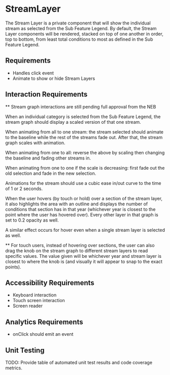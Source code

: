 # StreamLayer

The Stream Layer is a private component that will show the individual stream as selected from the Sub Feature Legend. By default, the Stream Layer components will be rendered, stacked on top of one another in order, top to bottom, from least total conditions to most as defined in the Sub Feature Legend.

## Requirements

* Handles click event
* Animate to show or hide Stream Layers

## Interaction Requirements

** Stream graph interactions are still pending full approval from the NEB

When an individual category is selected from the Sub Feature Legend, the stream graph should display a scaled version of that one stream.

When animating from all to one stream: the stream selected should animate to the baseline while the rest of the streams fade out. After that, the stream graph scales with animation.

When animating from one to all: reverse the above by scaling then changing the baseline and fading other streams in.

When animating from one to one if the scale is decreasing: first fade out the old selection and fade in the new selection.

Animations for the stream should use a cubic ease in/out curve to the time of 1 or 2 seconds.

When the user hovers (by touch or hold) over a section of the stream layer, it also highlights the area with an outline and displays the number of conditions that section has in that year (whichever year is closest to the point where the user has hovered over). Every other layer in that graph is set to 0.2 opacity as well. 

A similar effect occurs for hover even when a single stream layer is selected as well.

** For touch users, instead of hovering over sections, the user can also drag the knob on the stream graph to different stream layers to read specific values. The value given will be whichever year and stream layer is closest to where the knob is (and visually it will appear to snap to the exact points).

## Accessibility Requirements

* Keyboard interaction
* Touch screen interaction
* Screen reader

## Analytics Requirements

* onClick should emit an event

## Unit Testing

TODO: Provide table of automated unit test results and code coverage metrics.
